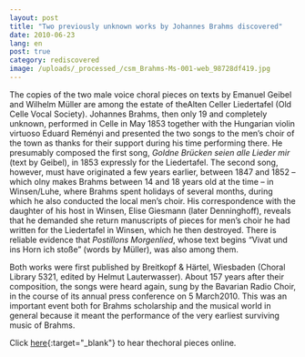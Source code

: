 ```yaml
---
layout: post
title: "Two previously unknown works by Johannes Brahms discovered"
date: 2010-06-23
lang: en
post: true
category: rediscovered
image: /uploads/_processed_/csm_Brahms-Ms-001-web_98728df419.jpg
---
```



The copies of the two male voice choral pieces on texts by Emanuel Geibel and Wilhelm Müller are among the estate of theAlten Celler Liedertafel (Old Celle Vocal Society). Johannes Brahms, then only 19 and completely unknown, performed in Celle in May 1853 together with the Hungarian violin virtuoso Eduard Reményi and presented the two songs to the men’s choir of the town as thanks for their support during his time performing there. He presumably composed the first song, _Goldne Brücken seien alle Lieder mir_ (text by Geibel), in 1853 expressly for the Liedertafel. The second song, however, must have originated a few years earlier, between 1847 and 1852 – which olny makes Brahms between 14 and 18 years old at the time – in Winsen/Luhe, where Brahms spent holidays of several months, during which he also conducted the local men’s choir. His correspondence with the daughter of his host in Winsen, Elise Giesmann (later Denninghoff), reveals that he demanded she return manuscripts of pieces for men’s choir he had written for the Liedertafel in Winsen, which he then destroyed. There is reliable evidence that _Postillons Morgenlied_, whose text begins “Vivat und ins Horn ich stoße” (words by Müller), was also among them.

Both works were first published by Breitkopf & Härtel, Wiesbaden (Choral Library 5321, edited by Helmut Lauterwasser). About 157 years after their composition, the songs were heard again, sung by the Bavarian Radio Choir, in the course of its annual press conference on 5 March<sup></sup>2010. This was an important event both for Brahms scholarship and the musical world in general because it meant the performance of the very earliest surviving music of Brahms.

Click [here](http://www.br-online.de/br-klassik/leporello/klassik-news-johannes-brahms-aelteste-komposition-ID1267631685660.xml){:target="_blank"} to hear thechoral pieces online.


